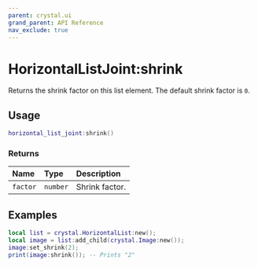 ```yaml
---
parent: crystal.ui
grand_parent: API Reference
nav_exclude: true
---
```


# HorizontalListJoint:shrink

Returns the shrink factor on this list element. The default shrink factor is `0`.

## Usage

```lua
horizontal_list_joint:shrink()
```

### Returns

| Name     | Type     | Description    |
| :------- | :------- | :------------- |
| `factor` | `number` | Shrink factor. |

## Examples

```lua
local list = crystal.HorizontalList:new();
local image = list:add_child(crystal.Image:new());
image:set_shrink(2);
print(image:shrink()); -- Prints "2"
```
